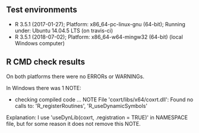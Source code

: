 ## Test environments
* R 3.5.1 (2017-01-27); Platform: x86_64-pc-linux-gnu (64-bit); Running under: Ubuntu 14.04.5 LTS (on travis-ci) 
* R 3.5.1 (2018-07-02); Platform: x86_64-w64-mingw32 (64-bit) (local Windows computer)

## R CMD check results
On both platforms there were no ERRORs or WARNINGs. 

In Windows there was 1 NOTE:
* checking compiled code ... NOTE File 'coxrt/libs/x64/coxrt.dll': Found no calls to: 'R_registerRoutines', 'R_useDynamicSymbols'

Explanation: I use 'useDynLib(coxrt, .registration = TRUE)' in NAMESPACE file, but for some reason it does not remove this NOTE.


